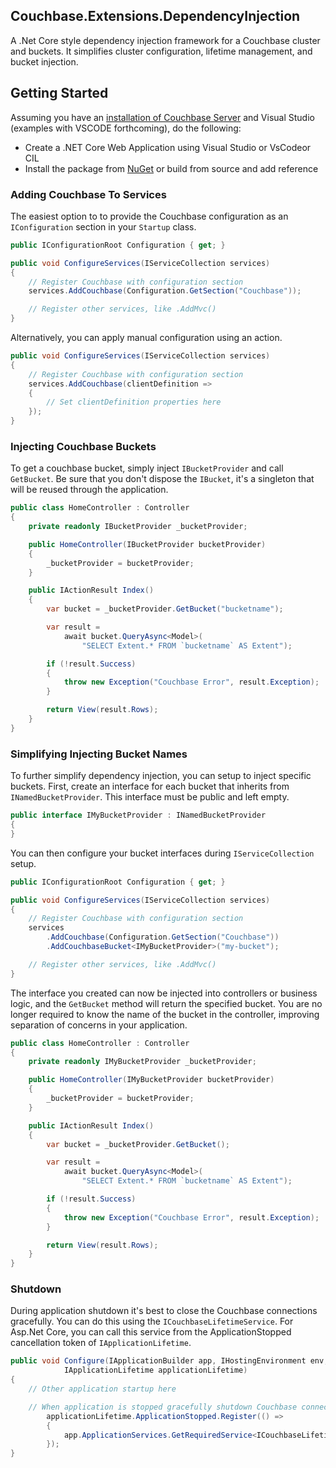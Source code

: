## Couchbase.Extensions.DependencyInjection ##

A .Net Core style dependency injection framework for a Couchbase cluster and buckets.  It simplifies cluster configuration, lifetime management, and bucket injection.

## Getting Started ##
Assuming you have an [installation of Couchbase Server](https://developer.couchbase.com/documentation/server/4.5/getting-started/installing.html) and Visual Studio (examples with VSCODE forthcoming), do the following:

- Create a .NET Core Web Application using Visual Studio or VsCodeor CIL
- Install the package from [NuGet](https://www.nuget.org/packages/Couchbase.Extensions.DependencyInjection/) or build from source and add reference

### Adding Couchbase To Services ###

The easiest option to to provide the Couchbase configuration as an `IConfiguration` section in your `Startup` class.

```csharp
public IConfigurationRoot Configuration { get; }

public void ConfigureServices(IServiceCollection services)
{
    // Register Couchbase with configuration section
    services.AddCouchbase(Configuration.GetSection("Couchbase"));

    // Register other services, like .AddMvc()
}
```

Alternatively, you can apply manual configuration using an action.

```csharp
public void ConfigureServices(IServiceCollection services)
{
    // Register Couchbase with configuration section
    services.AddCouchbase(clientDefinition =>
    {
        // Set clientDefinition properties here
    });
}
```

### Injecting Couchbase Buckets ###

To get a couchbase bucket, simply inject `IBucketProvider` and call `GetBucket`.  Be sure that you don't dispose the `IBucket`, it's a singleton that will be reused through the application.

```csharp
public class HomeController : Controller
{
    private readonly IBucketProvider _bucketProvider;

    public HomeController(IBucketProvider bucketProvider)
    {
        _bucketProvider = bucketProvider;
    }

    public IActionResult Index()
    {        
        var bucket = _bucketProvider.GetBucket("bucketname");

        var result =
            await bucket.QueryAsync<Model>(
                "SELECT Extent.* FROM `bucketname` AS Extent");

        if (!result.Success)
        {
            throw new Exception("Couchbase Error", result.Exception);
        }

        return View(result.Rows);
    }
}
```

### Simplifying Injecting Bucket Names ###

To further simplify dependency injection, you can setup to inject specific buckets.  First, create an interface for each bucket that inherits from `INamedBucketProvider`.  This interface must be public and left empty.

```csharp
public interface IMyBucketProvider : INamedBucketProvider
{
}
```

You can then configure your bucket interfaces during `IServiceCollection` setup.

```csharp
public IConfigurationRoot Configuration { get; }

public void ConfigureServices(IServiceCollection services)
{
    // Register Couchbase with configuration section
    services
        .AddCouchbase(Configuration.GetSection("Couchbase"))
        .AddCouchbaseBucket<IMyBucketProvider>("my-bucket");

    // Register other services, like .AddMvc()
}
```

The interface you created can now be injected into controllers or business logic, and the `GetBucket` method will return the specified bucket.  You are no longer required to know the name of the bucket in the controller, improving separation of concerns in your application.

```csharp
public class HomeController : Controller
{
    private readonly IMyBucketProvider _bucketProvider;

    public HomeController(IMyBucketProvider bucketProvider)
    {
        _bucketProvider = bucketProvider;
    }

    public IActionResult Index()
    {        
        var bucket = _bucketProvider.GetBucket();

        var result =
            await bucket.QueryAsync<Model>(
                "SELECT Extent.* FROM `bucketname` AS Extent");

        if (!result.Success)
        {
            throw new Exception("Couchbase Error", result.Exception);
        }

        return View(result.Rows);
    }
}
```

### Shutdown ###

During application shutdown it's best to close the Couchbase connections gracefully.  You can do this using the `ICouchbaseLifetimeService`.  For Asp.Net Core, you can call this service from the ApplicationStopped cancellation token of `IApplicationLifetime`.

```csharp
public void Configure(IApplicationBuilder app, IHostingEnvironment env, ILoggerFactory loggerFactory,
            IApplicationLifetime applicationLifetime)
{
	// Other application startup here

	// When application is stopped gracefully shutdown Couchbase connections
        applicationLifetime.ApplicationStopped.Register(() =>
        {
            app.ApplicationServices.GetRequiredService<ICouchbaseLifetimeService>().Close();
        });
}
```
